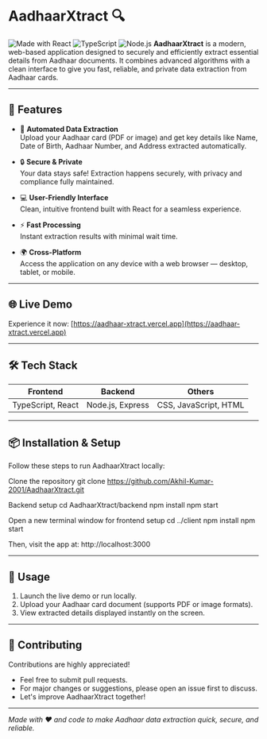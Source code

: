 # AadhaarXtract 🔍

![Made with React](https://img.shields.io/badge/Frontend-React-blue.svg)
![TypeScript](https://img.shields.io/badge/TypeScript-Enabled-blue.svg)
![Node.js](https://img.shields.io/badge/Backend-Node.js%20%26%20Express-brightgreen.svg)
**AadhaarXtract** is a modern, web-based application designed to securely and efficiently extract essential details from Aadhaar documents. It combines advanced algorithms with a clean interface to give you fast, reliable, and private data extraction from Aadhaar cards.

---

## 🚀 Features

- 🎯 **Automated Data Extraction**  
  Upload your Aadhaar card (PDF or image) and get key details like Name, Date of Birth, Aadhaar Number, and Address extracted automatically.

- 🔒 **Secure & Private**  
  Your data stays safe! Extraction happens securely, with privacy and compliance fully maintained.

- 💻 **User-Friendly Interface**  
  Clean, intuitive frontend built with React for a seamless experience.

- ⚡ **Fast Processing**  
  Instant extraction results with minimal wait time.

- 🌍 **Cross-Platform**  
  Access the application on any device with a web browser — desktop, tablet, or mobile.

---

## 🌐 Live Demo

Experience it now: [https://aadhaar-xtract.vercel.app](https://aadhaar-xtract.vercel.app)

---

## 🛠️ Tech Stack

| Frontend            | Backend        | Others            |
|---------------------|----------------|-------------------|
| TypeScript, React   | Node.js, Express | CSS, JavaScript, HTML |

---

## 📦 Installation & Setup

Follow these steps to run AadhaarXtract locally:

Clone the repository
git clone https://github.com/Akhil-Kumar-2001/AadhaarXtract.git

Backend setup
cd AadhaarXtract/backend
npm install
npm start

Open a new terminal window for frontend setup
cd ../client
npm install
npm start

Then, visit the app at:
http://localhost:3000


---

## 📄 Usage

1. Launch the live demo or run locally.
2. Upload your Aadhaar card document (supports PDF or image formats).
3. View extracted details displayed instantly on the screen.

---

## 🤝 Contributing

Contributions are highly appreciated!

- Feel free to submit pull requests.
- For major changes or suggestions, please open an issue first to discuss.
- Let's improve AadhaarXtract together!


---

*Made with ❤️ and code to make Aadhaar data extraction quick, secure, and reliable.*

